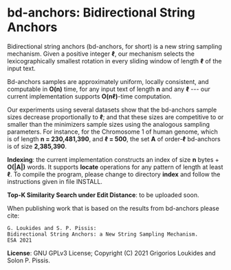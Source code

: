 bd-anchors: Bidirectional String Anchors
===

Bidirectional string anchors (bd-anchors, for short) is a new string sampling mechanism. Given a positive integer <b>ℓ</b>, our mechanism selects the lexicographically smallest rotation in every sliding  window of length <b>ℓ</b> of the input text. 

Bd-anchors samples are approximately uniform, locally consistent, and computable in <b>O(n)</b> time, for any input text of length <b>n</b> and any <b>ℓ</b> --- our current implementation supports <b>O(nℓ)</b>-time computation. 

Our experiments using several datasets show that the bd-anchors sample sizes decrease proportionally to <b>ℓ</b>; and that these sizes are competitive to or smaller than the minimizers sample sizes using the analogous sampling parameters. For instance, for the Chromosome 1 of human genome, which is of length <b>n = 230,481,390</b>, and <b>ℓ = 500</b>, the set <b>A</b> of order-<b>ℓ</b> bd-anchors is of size <b>2,385,390</b>.

<b>Indexing</b>: the current implementation constructs an index of size <b>n</b> bytes + <b>O(|A|)</b> words. It supports <b>locate</b> operations for any pattern of length at least <b>ℓ</b>. To compile the program, please change to directory <b>index</b> and follow the instructions given in file INSTALL.

<b>Top-K Similarity Search under Edit Distance</b>: to be uploaded soon.

When publishing work that is based on the results from bd-anchors please cite:
```
G. Loukides and S. P. Pissis:
Bidirectional String Anchors: a New String Sampling Mechanism. 
ESA 2021
```

<b>License</b>: GNU GPLv3 License; Copyright (C) 2021 Grigorios Loukides and Solon P. Pissis.
